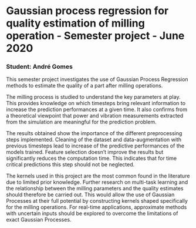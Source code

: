 # Gaussian process regression for quality estimation of milling operation - Semester project - June 2020
### Student: André Gomes

This semester project investigates the use of Gaussian Process Regression methods to estimate the quality of a part after milling operations. 

The milling process is studied to understand the key parameters at play. This provides knowledge on which timesteps bring relevant information to increase the prediction performances at a given time. It also confirms from a theoretical viewpoint that power and vibration measurements extracted from the simulation are meaningful for the prediction problem.

The results obtained show the importance of the different preprocessing steps implemented. Cleaning of the dataset and data-augmentation with previous timesteps lead to
increase of the predictive performances of the models trained. Feature selection doesn’t improve the results but significantly reduces the computation time. This indicates that for time critical predictions this step should not be neglected. 

The kernels used in this project are the most common found in the literature due to limited prior knowledge. Further research on multi-task learning and the relationship between the milling parameters and the quality estimates should therefore be carried out. This would allow the use of Gaussian Processes at their full potential by constructing kernels shaped specifically for the milling operations. For real-time applications, approximate methods with uncertain inputs should be explored to overcome the limitations of exact Gaussian Processes.
